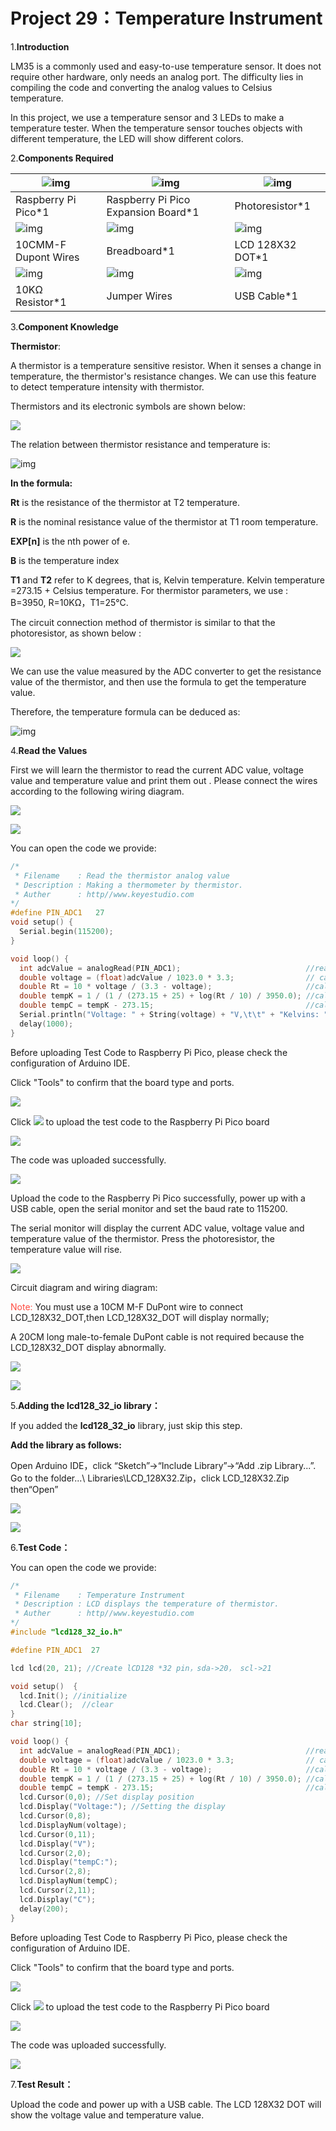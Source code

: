 # Project 29：Temperature Instrument

1.**Introduction**

LM35 is a commonly used and easy-to-use temperature sensor. It does not require other hardware, only needs an analog port. The difficulty lies in compiling the code and converting the analog values to Celsius temperature. 

In this project, we use a temperature sensor and 3 LEDs to make a temperature tester. When the temperature sensor touches objects with different temperature, the LED will show different colors.



2.**Components Required**

| ![img](media/wps36-168412922685432.png) | ![img](media/wps37-168412922822933.jpg) | ![img](media/wps38-168412923019734.jpg) |
| --------------------------------------- | --------------------------------------- | --------------------------------------- |
| Raspberry Pi Pico*1                     | Raspberry Pi Pico Expansion Board*1     | Photoresistor*1                         |
| ![img](media/wps39-168412923190235.jpg) | ![img](media/wps40-168412923404036.jpg) | ![img](media/wps41.jpg)                 |
| 10CMM-F Dupont Wires                    | Breadboard*1                            | LCD 128X32 DOT*1                        |
| ![img](media/wps44-168412924907737.jpg) | ![img](media/wps42-168412925202838.jpg) | ![img](media/wps43-168412925387839.jpg) |
| 10KΩ Resistor*1                         | Jumper Wires                            | USB Cable*1                             |



3.**Component Knowledge**

**Thermistor**: 

A thermistor is a temperature sensitive resistor. When it senses a change in temperature, the thermistor's resistance changes. We can use this feature to detect temperature intensity with thermistor. 

Thermistors and its electronic symbols are shown below:

![](../media/809b8634747fb295021f12e3b92b7894.png)

The relation between thermistor resistance and temperature is:

![img](media/wps45.png)

**In the formula:**

**Rt** is the resistance of the thermistor at T2 temperature.

**R** is the nominal resistance value of the thermistor at T1 room temperature.

**EXP\[n\]** is the nth power of e.

**B** is the temperature index

**T1** and **T2** refer to K degrees, that is, Kelvin temperature. Kelvin temperature =273.15 + Celsius temperature. For thermistor parameters, we use : B=3950, R=10KΩ，T1=25℃.

The circuit connection method of thermistor is similar to that the photoresistor, as shown below :

![](../media/ac0d68aac58bffa5c99e1d0ed3a8bc37.jpeg)

We can use the value measured by the ADC converter to get the resistance value of the thermistor, and then use the formula to get the temperature value. 

Therefore, the temperature formula can be deduced as:

![img](media/wps46-168412931966840.png)

4.**Read the Values**

First we will learn the thermistor to read the current ADC value, voltage value and temperature value and print them out . Please connect the wires according to the following wiring diagram.

![](../media/c143dc239ceaa5e65a63f47d6512630c.png)

![](../media/c0ad763fa1dda5ce55d03fe9b3d61bcd.png)

You can open the code we provide:


```c
/*  
 * Filename    : Read the thermistor analog value
 * Description : Making a thermometer by thermistor.
 * Auther      : http//www.keyestudio.com
*/
#define PIN_ADC1   27
void setup() {
  Serial.begin(115200);
}

void loop() {
  int adcValue = analogRead(PIN_ADC1);                            //read ADC pin
  double voltage = (float)adcValue / 1023.0 * 3.3;                // calculate voltage
  double Rt = 10 * voltage / (3.3 - voltage);                     //calculate resistance value of thermistor
  double tempK = 1 / (1 / (273.15 + 25) + log(Rt / 10) / 3950.0); //calculate temperature (Kelvin)
  double tempC = tempK - 273.15;                                  //calculate temperature (Celsius)
  Serial.println("Voltage: " + String(voltage) + "V,\t\t" + "Kelvins: " + String(tempK) + "K,\t" + "Temperature: " + String(tempC) + "C");
  delay(1000);
}
```


Before uploading Test Code to Raspberry Pi Pico, please check the configuration of Arduino IDE.

Click "Tools" to confirm that the board type and ports.

![](../media/c114be082fdeb240c12a32813fb911ba.png)

Click ![](../media/b0d41283bf5ae66d2d5ab45db15331ba.png) to upload the test code to the Raspberry Pi Pico board

![](../media/20f6bde6def6ce1f8163659dd18cf53b.png)

The code was uploaded successfully.

![](../media/9a0aba6cf84febc6e7a4a5f6040ec989.png)

Upload the code to the Raspberry Pi Pico successfully, power up with a USB cable, open the serial monitor and set the baud rate to 115200.

The serial monitor will display the current ADC value, voltage value and temperature value of the thermistor. Press the photoresistor, the temperature value will rise.

![](../media/8dbae0c204a8a98d74c7e58bef84d0d2.png)

Circuit diagram and wiring diagram:

<span style="color: rgb(255, 76, 65);">Note:</span> You must use a 10CM M-F DuPont wire to connect LCD\_128X32\_DOT,then LCD\_128X32\_DOT will display normally;

A 20CM long male-to-female DuPont cable is not required because the LCD\_128X32\_DOT display abnormally.

![](../media/281774a4fbf4f7f2ca0fd1e60c89516c.png)

![](../media/91445212232765942d482b84da03f598.png)

5.**Adding the lcd128\_32\_io library：**

If you added the **lcd128\_32\_io** library, just skip this step.

**Add the library as follows:**

Open Arduino IDE，click “Sketch”→“Include Library”→“Add .zip Library...”. Go to the folder...\\ Libraries\\LCD\_128X32.Zip，click LCD\_128X32.Zip then“Open”

![](../media/e384aaf34a3d9c5c14e76a76a973a236.png)

![](../media/7e9f9bb78e814f063632bd09762c85da.png)

6.**Test Code：**

You can open the code we provide:


```c
/*  
 * Filename    : Temperature Instrument
 * Description : LCD displays the temperature of thermistor.
 * Auther      : http//www.keyestudio.com
*/
#include "lcd128_32_io.h"

#define PIN_ADC1  27

lcd lcd(20, 21); //Create lCD128 *32 pin，sda->20， scl->21

void setup()  {
  lcd.Init(); //initialize
  lcd.Clear();  //clear
}
char string[10];

void loop() {
  int adcValue = analogRead(PIN_ADC1);                            //read ADC pin
  double voltage = (float)adcValue / 1023.0 * 3.3;                // calculate voltage
  double Rt = 10 * voltage / (3.3 - voltage);                     //calculate resistance value of thermistor
  double tempK = 1 / (1 / (273.15 + 25) + log(Rt / 10) / 3950.0); //calculate temperature (Kelvin)
  double tempC = tempK - 273.15;                                  //calculate temperature (Celsius)
  lcd.Cursor(0,0); //Set display position
  lcd.Display("Voltage:"); //Setting the display
  lcd.Cursor(0,8);
  lcd.DisplayNum(voltage);
  lcd.Cursor(0,11);
  lcd.Display("V");
  lcd.Cursor(2,0); 
  lcd.Display("tempC:");
  lcd.Cursor(2,8);
  lcd.DisplayNum(tempC);
  lcd.Cursor(2,11);
  lcd.Display("C");
  delay(200);
}
```


Before uploading Test Code to Raspberry Pi Pico, please check the configuration of Arduino IDE.

Click "Tools" to confirm that the board type and ports.

![](../media/42e0d9dc955098071cec9108e4021c55.png)

Click ![](../media/b0d41283bf5ae66d2d5ab45db15331ba.png) to upload the test code to the Raspberry Pi Pico board

![](../media/9ccafa73c3adeae97a88e5755583f276.png)

The code was uploaded successfully.

![](../media/c38fb4d16283a964daa459d79f6aed2a.png)

7.**Test Result：**

Upload the code and power up with a USB cable. The LCD 128X32 DOT will show the voltage value and temperature value.
